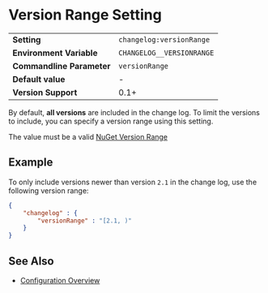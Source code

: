 <!--
  <auto-generated>
    The contents of this file were generated by a tool.
    Any changes to this file will be overwritten.
    To change the content of this file, edit 'version-range.md.scriban'
  </auto-generated>
-->
# Version Range Setting

<table>
    <tr>
        <td><b>Setting</b></td>
        <td><code>changelog:versionRange</code></td>
    </tr>
    <tr>
        <td><b>Environment Variable</b></td>
        <td><code>CHANGELOG__VERSIONRANGE</code></td>
    </tr>
    <tr>
        <td><b>Commandline Parameter</b></td>
        <td><code>versionRange</code></td>
    </tr>
    <tr>
        <td><b>Default value</b></td>
        <td>
            -
        </td>
    </tr>
    <tr>
        <td><b>Version Support</b></td>
        <td>0.1+</td>
    </tr>
</table>

By default, **all versions** are included in the change log.
To limit the versions to include, you can specify a version range using this setting.

The value must be a valid [NuGet Version Range](https://docs.microsoft.com/en-us/nuget/concepts/package-versioning#version-ranges)

## Example

To only include versions newer than version `2.1` in the change log, use the
following version range:

```json
{
    "changelog" : {
        "versionRange" : "[2.1, )"
    }
}
```

## See Also

- [Configuration Overview](../../configuration.md)

